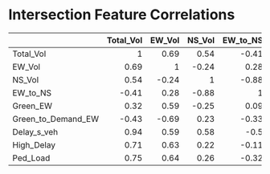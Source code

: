 # Intersection Feature Correlations

|                    |   Total_Vol |   EW_Vol |   NS_Vol |   EW_to_NS |   Green_EW |   Green_to_Demand_EW |   Delay_s_veh |   High_Delay |   Ped_Load |
|:-------------------|------------:|---------:|---------:|-----------:|-----------:|---------------------:|--------------:|-------------:|-----------:|
| Total_Vol          |        1    |     0.69 |     0.54 |      -0.41 |       0.32 |                -0.43 |          0.94 |         0.71 |       0.75 |
| EW_Vol             |        0.69 |     1    |    -0.24 |       0.28 |       0.59 |                -0.69 |          0.59 |         0.63 |       0.64 |
| NS_Vol             |        0.54 |    -0.24 |     1    |      -0.88 |      -0.25 |                 0.23 |          0.58 |         0.22 |       0.26 |
| EW_to_NS           |       -0.41 |     0.28 |    -0.88 |       1    |       0.09 |                -0.33 |         -0.5  |        -0.11 |      -0.32 |
| Green_EW           |        0.32 |     0.59 |    -0.25 |       0.09 |       1    |                -0.02 |          0.32 |         0.31 |       0.71 |
| Green_to_Demand_EW |       -0.43 |    -0.69 |     0.23 |      -0.33 |      -0.02 |                 1    |         -0.35 |        -0.36 |      -0.21 |
| Delay_s_veh        |        0.94 |     0.59 |     0.58 |      -0.5  |       0.32 |                -0.35 |          1    |         0.74 |       0.75 |
| High_Delay         |        0.71 |     0.63 |     0.22 |      -0.11 |       0.31 |                -0.36 |          0.74 |         1    |       0.47 |
| Ped_Load           |        0.75 |     0.64 |     0.26 |      -0.32 |       0.71 |                -0.21 |          0.75 |         0.47 |       1    |